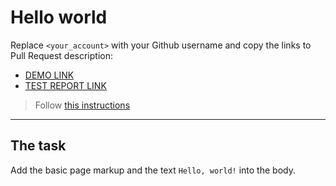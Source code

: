 # Hello world
Replace `<your_account>` with your Github username and copy the links to Pull Request description:
- [DEMO LINK](https://kkiirill.github.io/layout_hello-world/)
- [TEST REPORT LINK](https://kkiirill.github.io/layout_hello-world/report/html_report/)

> Follow [this instructions](https://mate-academy.github.io/layout_task-guideline/#how-to-solve-the-layout-tasks-on-github)
___

## The task
Add the basic page markup and the text `Hello, world!` into the body.
